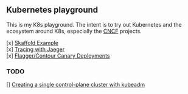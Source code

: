 ## Kubernetes playground

This is my K8s playground. The intent is to try out Kubernetes and the ecosystem around K8s, especially the [CNCF](https://www.cncf.io/) projects.

[x] [Skaffold Example](https://github.com/Danr17/k8s_playground/tree/master/skaffold-sync-example)  
[x] [Tracing with Jaeger](https://github.com/Danr17/k8s_playground/tree/master/tracing_with_Jaeger)  
[x] [Flagger/Contour Canary Deployments](https://github.com/Danr17/k8s_playground/tree/master/flagger_canaryDep_contour)  


### TODO
[] [Creating a single control-plane cluster with kubeadm](https://kubernetes.io/docs/setup/production-environment/tools/kubeadm/create-cluster-kubeadm/)
